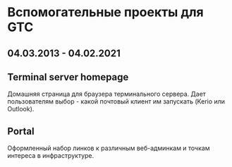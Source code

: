 # Вспомогательные проекты для GTC
## 04.03.2013 - 04.02.2021

## Terminal server homepage

Домашняя страница для браузера терминального сервера. Дает пользователям выбор - какой почтовый клиент им запускать (Kerio или Outlook).

## Portal

Оформленный набор линков к различным веб-админкам и точкам интереса в инфраструктуре.